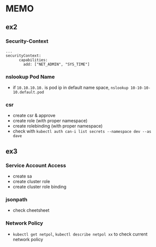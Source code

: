 # MEMO

## ex2
### Security-Context
```
...
securityContext:
      capabilities:
        add: ["NET_ADMIN", "SYS_TIME"]
```
### nslookup Pod Name
 - if ``10.10.10.10.`` is pod ip in default name space, ``nslookup 10-10-10-10.default.pod``

### csr
 - create csr & approve
 - create role (with proper namespace)
 - create rolebinding (with proper namespace)
 - check with ``kubectl auth can-i list secrets --namespace dev --as dave``

## ex3
### Service Account Access
 - create sa
 - create cluster role
 - create cluster role binding

### jsonpath
 - check cheetsheet

### Network Policy
 - ``kubectl get netpol``, ``kubectl describe netpol xx`` to check current network policy